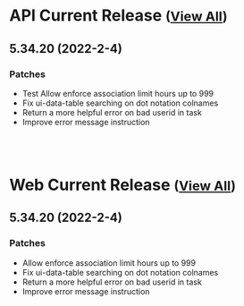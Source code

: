# API Current Release <small>([View All](/API.md))</small>

## 5.34.20 (2022-2-4)

### Patches

- Test Allow enforce association limit hours up to 999
- Fix ui-data-table searching on dot notation colnames
- Return a more helpful error on bad userid in task
- Improve error message instruction

<br><br>

# Web Current Release <small>([View All](/Web.md))</small>

## 5.34.20 (2022-2-4)

### Patches

- Allow enforce association limit hours up to 999
- Fix ui-data-table searching on dot notation colnames
- Return a more helpful error on bad userid in task
- Improve error message instruction
